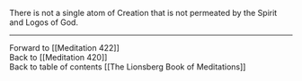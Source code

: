 There is not a single atom of Creation that is not permeated by the Spirit and Logos of God.

___

Forward to [[Meditation 422]]  
Back to [[Meditation 420]]  
Back to table of contents [[The Lionsberg Book of Meditations]]  